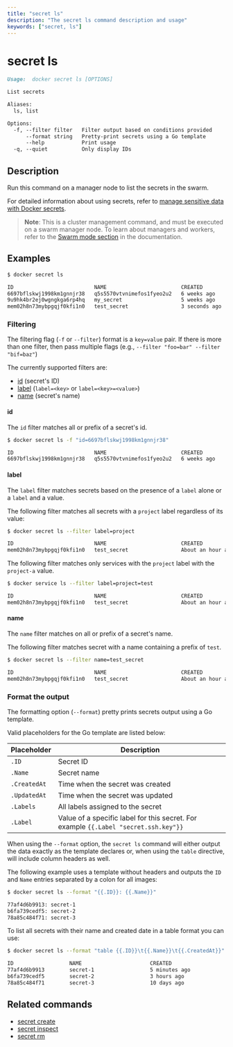 ```yaml
---
title: "secret ls"
description: "The secret ls command description and usage"
keywords: ["secret, ls"]
---
```


# secret ls

```Markdown
Usage:	docker secret ls [OPTIONS]

List secrets

Aliases:
  ls, list

Options:
  -f, --filter filter   Filter output based on conditions provided
      --format string   Pretty-print secrets using a Go template
      --help            Print usage
  -q, --quiet           Only display IDs
```

## Description

Run this command on a manager node to list the secrets in the swarm.

For detailed information about using secrets, refer to [manage sensitive data with Docker secrets](https://docs.docker.com/engine/swarm/secrets/).

> **Note**: This is a cluster management command, and must be executed on a swarm
> manager node. To learn about managers and workers, refer to the [Swarm mode
> section](https://docs.docker.com/engine/swarm/) in the documentation.

## Examples

```bash
$ docker secret ls

ID                          NAME                        CREATED             UPDATED
6697bflskwj1998km1gnnjr38   q5s5570vtvnimefos1fyeo2u2   6 weeks ago         6 weeks ago
9u9hk4br2ej0wgngkga6rp4hq   my_secret                   5 weeks ago         5 weeks ago
mem02h8n73mybpgqjf0kfi1n0   test_secret                 3 seconds ago       3 seconds ago
```

### Filtering

The filtering flag (`-f` or `--filter`) format is a `key=value` pair. If there is more
than one filter, then pass multiple flags (e.g., `--filter "foo=bar" --filter "bif=baz"`)

The currently supported filters are:

- [id](#id) (secret's ID)
- [label](#label) (`label=<key>` or `label=<key>=<value>`)
- [name](#name) (secret's name)

#### id

The `id` filter matches all or prefix of a secret's id.

```bash
$ docker secret ls -f "id=6697bflskwj1998km1gnnjr38"

ID                          NAME                        CREATED             UPDATED
6697bflskwj1998km1gnnjr38   q5s5570vtvnimefos1fyeo2u2   6 weeks ago         6 weeks ago
```

#### label

The `label` filter matches secrets based on the presence of a `label` alone or
a `label` and a value.

The following filter matches all secrets with a `project` label regardless of
its value:

```bash
$ docker secret ls --filter label=project

ID                          NAME                        CREATED             UPDATED
mem02h8n73mybpgqjf0kfi1n0   test_secret                 About an hour ago   About an hour ago
```

The following filter matches only services with the `project` label with the
`project-a` value.

```bash
$ docker service ls --filter label=project=test

ID                          NAME                        CREATED             UPDATED
mem02h8n73mybpgqjf0kfi1n0   test_secret                 About an hour ago   About an hour ago
```

#### name

The `name` filter matches on all or prefix of a secret's name.

The following filter matches secret with a name containing a prefix of `test`.

```bash
$ docker secret ls --filter name=test_secret

ID                          NAME                        CREATED             UPDATED
mem02h8n73mybpgqjf0kfi1n0   test_secret                 About an hour ago   About an hour ago
```

### Format the output

The formatting option (`--format`) pretty prints secrets output
using a Go template.

Valid placeholders for the Go template are listed below:

| Placeholder  | Description                                                                          |
| ------------ | ------------------------------------------------------------------------------------ |
| `.ID`        | Secret ID                                                                            |
| `.Name`      | Secret name                                                                          |
| `.CreatedAt` | Time when the secret was created                                                     |
| `.UpdatedAt` | Time when the secret was updated                                                     |
| `.Labels`    | All labels assigned to the secret                                                    |
| `.Label`     | Value of a specific label for this secret. For example `{{.Label "secret.ssh.key"}}` |

When using the `--format` option, the `secret ls` command will either
output the data exactly as the template declares or, when using the
`table` directive, will include column headers as well.

The following example uses a template without headers and outputs the
`ID` and `Name` entries separated by a colon for all images:

```bash
$ docker secret ls --format "{{.ID}}: {{.Name}}"

77af4d6b9913: secret-1
b6fa739cedf5: secret-2
78a85c484f71: secret-3
```

To list all secrets with their name and created date in a table format you
can use:

```bash
$ docker secret ls --format "table {{.ID}}\t{{.Name}}\t{{.CreatedAt}}"

ID                  NAME                      CREATED
77af4d6b9913        secret-1                  5 minutes ago
b6fa739cedf5        secret-2                  3 hours ago
78a85c484f71        secret-3                  10 days ago
```

## Related commands

* [secret create](secret_create.md)
* [secret inspect](secret_inspect.md)
* [secret rm](secret_rm.md)
